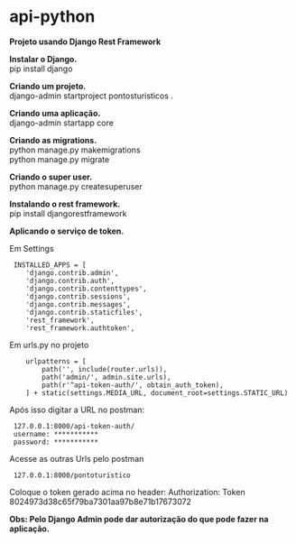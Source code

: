 # api-python
**Projeto usando Django Rest Framework**  

**Instalar o Django.**  
pip install django  


**Criando um projeto.**  
django-admin startproject pontosturisticos .  

**Criando uma aplicação.**  
django-admin startapp core

**Criando as migrations.**  
python manage.py makemigrations  
python manage.py migrate  

**Criando o super user.**  
python manage.py createsuperuser

**Instalando o rest framework.**   
pip install djangorestframework

**Aplicando o serviço de token.**

Em Settings

```
 INSTALLED_APPS = [
    'django.contrib.admin',
    'django.contrib.auth',
    'django.contrib.contenttypes',
    'django.contrib.sessions',
    'django.contrib.messages',
    'django.contrib.staticfiles',
    'rest_framework',
    'rest_framework.authtoken',

```

Em urls.py no projeto

```
    urlpatterns = [
        path('', include(router.urls)),
        path('admin/', admin.site.urls),
        path(r'^api-token-auth/', obtain_auth_token),
    ] + static(settings.MEDIA_URL, document_root=settings.STATIC_URL)

```

Após isso digitar a URL no postman:

```
 127.0.0.1:8000/api-token-auth/
 username: ***********
 password: ***********
```

Acesse as outras Urls pelo postman

```
 127.0.0.1:8000/pontoturistico

```

Coloque o token gerado acima no header:
Authorization: Token 8024973d38c65f79ba7301aa97b8e71b17673072

**Obs: Pelo Django Admin pode dar autorização do que pode fazer na aplicação.**






